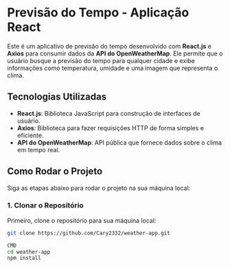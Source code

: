 # Previsão do Tempo - Aplicação React

Este é um aplicativo de previsão do tempo desenvolvido com **React.js** e **Axios** para consumir dados da **API do OpenWeatherMap**. Ele permite que o usuário busque a previsão do tempo para qualquer cidade e exibe informações como temperatura, umidade e uma imagem que representa o clima.

## Tecnologias Utilizadas

- **React.js**: Biblioteca JavaScript para construção de interfaces de usuário.
- **Axios**: Biblioteca para fazer requisições HTTP de forma simples e eficiente.
- **API do OpenWeatherMap**: API pública que fornece dados sobre o clima em tempo real.

## Como Rodar o Projeto

Siga as etapas abaixo para rodar o projeto na sua máquina local:

### 1. Clonar o Repositório

Primeiro, clone o repositório para sua máquina local:

```bash
git clone https://github.com/Cary2332/weather-app.git

CMD
cd weather-app
npm install

